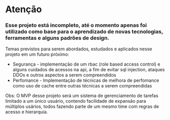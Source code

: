 # Atenção 
### Esse projeto está incompleto, até o momento apenas foi utilizado como base para o aprendizado de novas tecnologias, ferramentas e alguns padrões de design.
Temas previstos para serem abordados, estudados e aplicados nesse projeto em um futuro próximo:
- Segurança - implementação de um rbac (role based access control) e alguns cuidados de acessos na api, a fim de evitar sql injection, ataques DDOs e outros aspectos a serem compreendidos
- Perfomance - Implementação de técnicas de melhora de perfomance como uso de cache entre outras técnicas a serem compreendidas

Obs: O MVP desse projeto será um sistema de gerenciamento de tarefas limitado a um único usuário, contendo facilidade de expansão para múltiplos usários, todos fazendo parte de um mesmo time com regras de acesso e hierarquia.
